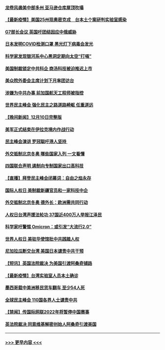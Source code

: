 #### [龙卷风袭美中部多州  亚马逊仓库屋顶吹塌](../pages/prog202/a103291242.md?t=12120050) 
#### [【最新疫情】美国25州现奥密克戎　台本土个案研判实验室感染](../pages/prog202/a103291249.md?t=12120050) 
#### [G7部长会议 英国吁团结因应中俄威胁](../pages/prog202/a103291233.md?t=12120050) 
#### [日本发明COVID检测口罩 黑光灯下病毒会发光](../pages/prog202/a103291133.md?t=12120050) 
#### [科学家发现银河系中心黑洞定期向太空“打嗝”](../pages/prog202/a103291115.md?t=12120050) 
#### [美国制裁锁定中共科企 商汤科技被迫推迟上市](../pages/prog202/a103291094.md?t=12120050) 
#### [美众院外委会主席计划下月率团访台](../pages/prog202/a103291058.md?t=12120050) 
#### [涉嫌为中共办事 前加国航天工程师被指控](../pages/prog202/a103290778.md?t=12120050) 
#### [世界民主峰会 强化民主之路道路崎岖 任重道远](../pages/prog202/a103290944.md?t=12120050) 
#### [【晚间新闻】12月10日完整版](../pages/prog202/a103290928.md?t=12120050) 
#### [美军正式结束在伊拉克境内作战行动](../pages/prog202/a103290595.md?t=12120050) 
#### [民主峰会演讲 罗冠聪吁港人坚持 ](../pages/prog202/a103290755.md?t=12120050) 
#### [外交抵制北京冬奥 哪些国家入列 一文看懂](../pages/prog202/a103290878.md?t=12120050) 
#### [四国联合声明 遏制向专制国家出口高科技](../pages/prog202/a103290591.md?t=12120050) 
#### [【直播】拜登民主峰会闭幕词：自由之焰永存](../pages/prog202/a103290832.md?t=12120050) 
#### [国际人权日 美制裁新疆官员和一家科技中企](../pages/prog202/a103290400.md?t=12120050) 
#### [外交抵制北京冬奥 德外长：欧洲需共同行动](../pages/prog202/a103290294.md?t=12120050) 
#### [人权日台湾声援法轮功 37国近400万人举报江泽民](../pages/prog202/a103290296.md?t=12120050) 
#### [科学家吁警惕 Omicron：或引发“大流行2.0”](../pages/prog202/a103289178.md?t=12120050) 
#### [世界人权日 美驻华使馆批中共践踏人权](../pages/prog202/a103290363.md?t=12120050) 
#### [尼加拉瓜断交台湾 美国日本谴责中共干预](../pages/prog202/a103290292.md?t=12120050) 
#### [【短讯】英国法院裁决 为美国引渡阿桑奇铺路](../pages/prog202/a103290370.md?t=12120050) 
#### [【最新疫情】台湾实验室人员本土确诊](../pages/prog202/a103290372.md?t=12120050) 
#### [墨西哥载中美洲移民货车翻车 至少54人死](../pages/prog202/a103290365.md?t=12120050) 
#### [全球民主峰会 110国各界人士谴责中共](../pages/prog202/a103290337.md?t=12120050) 
#### [【禁闻】传国际网联2022年将暂停中国赛事](../pages/prog202/a103290284.md?t=12120050) 
#### [英法院裁决 同意维基解密创始人阿桑奇引渡美国](../pages/prog202/a103290237.md?t=12120050) 

----
#### [ >>> 更早内容 <<< ](../indexes/prog202-earlier.md)
